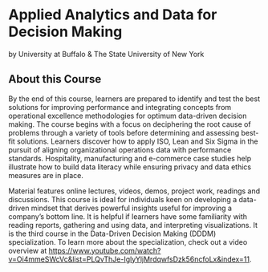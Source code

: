 # Applied Analytics and Data for Decision Making
by University at Buffalo & The State University of New York

## About this Course
By the end of this course, learners are prepared to identify and test the best solutions for improving performance and integrating concepts from operational excellence methodologies for optimum data-driven decision making. The course begins with a focus on deciphering the root cause of problems through a variety of tools before determining and assessing best-fit solutions. Learners discover how to apply ISO, Lean and Six Sigma in the pursuit of aligning organizational operations data with performance standards. Hospitality, manufacturing and e-commerce case studies help illustrate how to build data literacy while ensuring privacy and data ethics measures are in place. 

Material features online lectures, videos, demos, project work, readings and discussions. This course is ideal for individuals keen on developing a data-driven mindset that derives powerful insights useful for improving a company’s bottom line. It is helpful if learners have some familiarity with reading reports, gathering and using data, and interpreting visualizations. It is the third course in the Data-Driven Decision Making (DDDM) specialization. To learn more about the specialization, check out a video overview at  https://www.youtube.com/watch?v=Oi4mmeSWcVc&list=PLQvThJe-IglyYljMrdqwfsDzk56ncfoLx&index=11.
